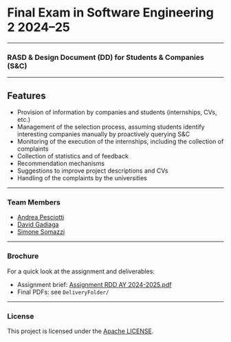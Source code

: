 # Final Exam in Software Engineering 2 2024–25
___
### RASD & Design Document (DD) for Students & Companies (S&C)
___
## Features

- Provision of information by companies and students (internships, CVs, etc.)
- Management of the selection process, assuming students identify interesting companies manually by proactively querying S&C
- Monitoring of the execution of the internships, including the collection of complaints
- Collection of statistics and of feedback
- Recommendation mechanisms
- Suggestions to improve project descriptions and CVs
- Handling of the complaints by the universities
___
### Team Members

* [Andrea Pesciotti](https://github.com/AndreaPes)
* [David Gadiaga](https://github.com/DavidGadiaga)
* [Simone Somazzi](https://github.com/SimoSaimon)
___
### Brochure

For a quick look at the assignment and deliverables:
- Assignment brief: [Assignment RDD AY 2024-2025.pdf](Assignment%20RDD%20AY%202024-2025.pdf)
- Final PDFs: see `DeliveryFolder/`
___
### License

This project is licensed under the [Apache LICENSE](LICENSE).
